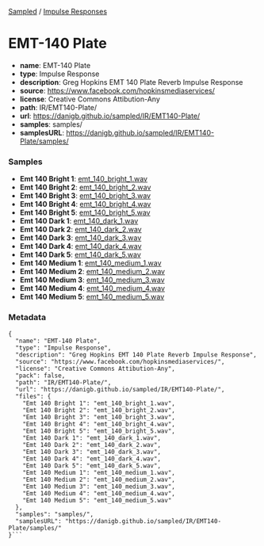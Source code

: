 [Sampled](https://danigb.github.io/sampled)
/
[Impulse Responses](https://danigb.github.io/sampled/IR)

# EMT-140 Plate

- __name__: EMT-140 Plate
- __type__: Impulse Response
- __description__: Greg Hopkins EMT 140 Plate Reverb Impulse Response
- __source__: https://www.facebook.com/hopkinsmediaservices/
- __license__: Creative Commons Attibution-Any
- __path__: IR/EMT140-Plate/
- __url__: https://danigb.github.io/sampled/IR/EMT140-Plate/
- __samples__: samples/
- __samplesURL__: https://danigb.github.io/sampled/IR/EMT140-Plate/samples/

### Samples

- __Emt 140 Bright 1__: [emt_140_bright_1.wav](https://danigb.github.io/sampled/IR/EMT140-Plate/samples/emt_140_bright_1.wav)
- __Emt 140 Bright 2__: [emt_140_bright_2.wav](https://danigb.github.io/sampled/IR/EMT140-Plate/samples/emt_140_bright_2.wav)
- __Emt 140 Bright 3__: [emt_140_bright_3.wav](https://danigb.github.io/sampled/IR/EMT140-Plate/samples/emt_140_bright_3.wav)
- __Emt 140 Bright 4__: [emt_140_bright_4.wav](https://danigb.github.io/sampled/IR/EMT140-Plate/samples/emt_140_bright_4.wav)
- __Emt 140 Bright 5__: [emt_140_bright_5.wav](https://danigb.github.io/sampled/IR/EMT140-Plate/samples/emt_140_bright_5.wav)
- __Emt 140 Dark 1__: [emt_140_dark_1.wav](https://danigb.github.io/sampled/IR/EMT140-Plate/samples/emt_140_dark_1.wav)
- __Emt 140 Dark 2__: [emt_140_dark_2.wav](https://danigb.github.io/sampled/IR/EMT140-Plate/samples/emt_140_dark_2.wav)
- __Emt 140 Dark 3__: [emt_140_dark_3.wav](https://danigb.github.io/sampled/IR/EMT140-Plate/samples/emt_140_dark_3.wav)
- __Emt 140 Dark 4__: [emt_140_dark_4.wav](https://danigb.github.io/sampled/IR/EMT140-Plate/samples/emt_140_dark_4.wav)
- __Emt 140 Dark 5__: [emt_140_dark_5.wav](https://danigb.github.io/sampled/IR/EMT140-Plate/samples/emt_140_dark_5.wav)
- __Emt 140 Medium 1__: [emt_140_medium_1.wav](https://danigb.github.io/sampled/IR/EMT140-Plate/samples/emt_140_medium_1.wav)
- __Emt 140 Medium 2__: [emt_140_medium_2.wav](https://danigb.github.io/sampled/IR/EMT140-Plate/samples/emt_140_medium_2.wav)
- __Emt 140 Medium 3__: [emt_140_medium_3.wav](https://danigb.github.io/sampled/IR/EMT140-Plate/samples/emt_140_medium_3.wav)
- __Emt 140 Medium 4__: [emt_140_medium_4.wav](https://danigb.github.io/sampled/IR/EMT140-Plate/samples/emt_140_medium_4.wav)
- __Emt 140 Medium 5__: [emt_140_medium_5.wav](https://danigb.github.io/sampled/IR/EMT140-Plate/samples/emt_140_medium_5.wav)
### Metadata

```
{
  "name": "EMT-140 Plate",
  "type": "Impulse Response",
  "description": "Greg Hopkins EMT 140 Plate Reverb Impulse Response",
  "source": "https://www.facebook.com/hopkinsmediaservices/",
  "license": "Creative Commons Attibution-Any",
  "pack": false,
  "path": "IR/EMT140-Plate/",
  "url": "https://danigb.github.io/sampled/IR/EMT140-Plate/",
  "files": {
    "Emt 140 Bright 1": "emt_140_bright_1.wav",
    "Emt 140 Bright 2": "emt_140_bright_2.wav",
    "Emt 140 Bright 3": "emt_140_bright_3.wav",
    "Emt 140 Bright 4": "emt_140_bright_4.wav",
    "Emt 140 Bright 5": "emt_140_bright_5.wav",
    "Emt 140 Dark 1": "emt_140_dark_1.wav",
    "Emt 140 Dark 2": "emt_140_dark_2.wav",
    "Emt 140 Dark 3": "emt_140_dark_3.wav",
    "Emt 140 Dark 4": "emt_140_dark_4.wav",
    "Emt 140 Dark 5": "emt_140_dark_5.wav",
    "Emt 140 Medium 1": "emt_140_medium_1.wav",
    "Emt 140 Medium 2": "emt_140_medium_2.wav",
    "Emt 140 Medium 3": "emt_140_medium_3.wav",
    "Emt 140 Medium 4": "emt_140_medium_4.wav",
    "Emt 140 Medium 5": "emt_140_medium_5.wav"
  },
  "samples": "samples/",
  "samplesURL": "https://danigb.github.io/sampled/IR/EMT140-Plate/samples/"
}```
